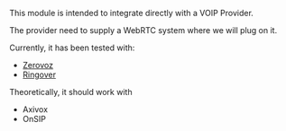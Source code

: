 This module is intended to integrate directly with a VOIP Provider.

The provider need to supply a WebRTC system where we will plug on it.

Currently, it has been tested with:

- [Zerovoz](https://zerovoz.com/)
- [Ringover](https://www.ringover.es/)

Theoretically, it should work with

- Axivox
- OnSIP